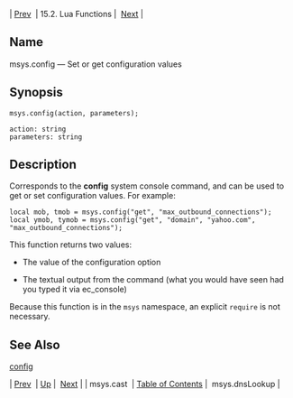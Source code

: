| [Prev](lua.ref.msys.cast)  | 15.2. Lua Functions |  [Next](lua.ref.msys.dnslookup.php) |

<a name="lua.ref.msys.config"></a>
## Name

msys.config — Set or get configuration values

<a name="idp24428400"></a>
## Synopsis

`msys.config(action, parameters);`

```
action: string
parameters: string
```
<a name="idp24431104"></a>
## Description

Corresponds to the **config** system console command, and can be used to get or set configuration values. For example:

```
local mob, tmob = msys.config("get", "max_outbound_connections");
local ymob, tymob = msys.config("get", "domain", "yahoo.com", "max_outbound_connections");
```

This function returns two values:

*   The value of the configuration option

*   The textual output from the command (what you would have seen had you typed it via ec_console)

Because this function is in the `msys` namespace, an explicit `require` is not necessary.

<a name="idp24437600"></a>
## See Also

[config](console_commands.config "config")

| [Prev](lua.ref.msys.cast)  | [Up](lua.function.details.php) |  [Next](lua.ref.msys.dnslookup.php) |
| msys.cast  | [Table of Contents](index) |  msys.dnsLookup |
